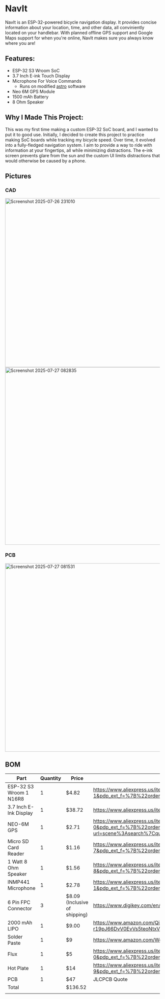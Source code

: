 # NavIt

NavIt is an ESP-32-powered bicycle navigation display. It provides concise information about your location, time, and other data, all conviniently located on your handlebar. With planned offline GPS support and Google Maps support for when you're online, NavIt makes sure you always know where you are!

## Features:
- ESP-32 S3 Wroom SoC
- 3.7 Inch E-ink Touch Display
- Microphone For Voice Commands
  - Runs on modified [astro](https://github.com/DynamicWhiteHat/Astro) software
- Neo 6M GPS Module
- 1500 mAh Battery
- 8 Ohm Speaker

## Why I Made This Project:

This was my first time making a custom ESP-32 SoC board, and I wanted to put it to good use. Initially, I decided to create this project to practice making SoC boards while tracking my bicycle speed. Over time, it evolved into a fully-fledged navigation system. I aim to provide a way to ride with information at your fingertips, all while minimizing distractions. The e-ink screen prevents glare from the sun and the custom UI limits distractions that would otherwise be caused by a phone.

## Pictures

### CAD
<img width="640" height="549" alt="Screenshot 2025-07-26 231010" src="https://github.com/user-attachments/assets/f6df7896-d82c-405a-8c41-86659a4f9bb9" />
<img width="881" height="577" alt="Screenshot 2025-07-27 082835" src="https://github.com/user-attachments/assets/658c5d4c-e6d2-4836-8b4b-23014f5f207b" />

### PCB

<img width="1133" height="612" alt="Screenshot 2025-07-27 081531" src="https://github.com/user-attachments/assets/0c2d8e38-545a-4b3e-a34c-0caddcac4bcb" />

## BOM
| Part                    | Quantity | Price                         | Link                                                                                                                                                                                                                                                                                                                                                                                                                                                                                                                                                                                                 |
|-------------------------|----------|-------------------------------|------------------------------------------------------------------------------------------------------------------------------------------------------------------------------------------------------------------------------------------------------------------------------------------------------------------------------------------------------------------------------------------------------------------------------------------------------------------------------------------------------------------------------------------------------------------------------------------------------|
| ESP-32 S3 Wroom 1 N16R8 |        1 |                         $4.82 | https://www.aliexpress.us/item/3256805593309201.html?spm=a2g0o.productlist.main.2.3995POe0POe0jh&algo_pvid=643857ca-7beb-4a01-b926-b851d8985716&algo_exp_id=643857ca-7beb-4a01-b926-b851d8985716-1&pdp_ext_f=%7B%22order%22%3A%2238%22%2C%22eval%22%3A%221%22%7D&pdp_npi=4%40dis%21USD%214.84%214.84%21%21%2134.61%2134.61%21%402101c5a417539987450956347e0ee2%2112000034327322191%21sea%21US%216238534509%21X&curPageLogUid=aC2MQ8qBZ4gd&utparam-url=scene%3Asearch%7Cquery_from%3A                                                                                                                 |
| 3.7 Inch E-Ink Display  |        1 |                        $38.72 | https://www.aliexpress.us/item/3256807363354164.html?pdp_npi=4%40dis%21USD%21US%20%2426.37%21US%20%2426.37%21%21%2126.37%2126.37%21%402101ec1f17507091063604232ed362%2112000045639522238%21sh%21US%216238534509%21X&spm=a2g0o.store_pc_allItems_or_groupList.new_all_items_2007445615883.1005007549668916&gatewayAdapt=glo2usa                                                                                                                                                                                                                                                                       |
| NEO-6M GPS              |        1 |                         $2.71 | https://www.aliexpress.us/item/3256807958437142.html?spm=a2g0o.productlist.main.1.3fbc4zyf4zyfw3&algo_pvid=a8409951-6a3d-4c9f-bf8e-f2de391b8fc2&algo_exp_id=a8409951-6a3d-4c9f-bf8e-f2de391b8fc2-0&pdp_ext_f=%7B%22order%22%3A%222844%22%2C%22eval%22%3A%221%22%2C%22orig_sl_item_id%22%3A%221005008144751894%22%2C%22orig_item_id%22%3A%221005008075566778%22%7D&pdp_npi=4%40dis%21USD%2110.52%214.63%21%21%2175.02%2133.01%21%402103244b17508000358092669e59bf%2112000043981413282%21sea%21US%216238534509%21ABX&curPageLogUid=voQvWVrXVkOX&utparam-url=scene%3Asearch%7Cquery_from%3A             |
| Micro SD Card Reader    |        1 |                         $1.16 | https://www.aliexpress.us/item/3256807025102697.html?spm=a2g0o.productlist.main.8.7e6347ebgAoz4W&aem_p4p_detail=202507312009422230242730529940003629096&algo_pvid=c0ed73ce-6123-460c-9e07-675733471e3c&algo_exp_id=c0ed73ce-6123-460c-9e07-675733471e3c-7&pdp_ext_f=%7B%22order%22%3A%22171%22%2C%22eval%22%3A%221%22%7D&pdp_npi=4%40dis%21USD%211.98%211.98%21%21%2114.22%2114.22%21%402103201917540177820612839ef03a%2112000039821817298%21sea%21US%216238534509%21X&curPageLogUid=T168KhE7iEb0&utparam-url=scene%3Asearch%7Cquery_from%3A&search_p4p_id=202507312009422230242730529940003629096_2 |
| 1 Watt 8 Ohm Speaker    |        1 |                         $1.56 | https://www.aliexpress.us/item/2251832771270728.html?spm=a2g0o.productlist.main.9.3b8916cbTB4CAV&algo_pvid=53d65af2-e75c-43b6-b8a8-528f2d952575&algo_exp_id=53d65af2-e75c-43b6-b8a8-528f2d952575-8&pdp_ext_f=%7B%22order%22%3A%2214%22%2C%22eval%22%3A%221%22%7D&pdp_npi=4%40dis%21USD%211.96%211.96%21%21%211.96%211.96%21%4021010c9a17533661061752015eab2a%2112000038633819755%21sea%21US%216238534509%21X&curPageLogUid=CJwRwmCtRMmG&utparam-url=scene%3Asearch%7Cquery_from%3A                                                                                                                   |
| INMP441 Microphone      |        1 |                         $2.78 | https://www.aliexpress.us/item/3256806910466256.html?spm=a2g0o.productlist.main.2.56131f1bjRSbXV&algo_pvid=376277c8-a021-43cc-b813-fd18b9632390&algo_exp_id=376277c8-a021-43cc-b813-fd18b9632390-1&pdp_ext_f=%7B%22order%22%3A%22422%22%2C%22eval%22%3A%221%22%7D&pdp_npi=4%40dis%21USD%212.78%212.78%21%21%2119.98%2119.98%21%402103246617540178647212650e09c8%2112000039389636753%21sea%21US%216238534509%21X&curPageLogUid=Hsbf1ty8YRRk&utparam-url=scene%3Asearch%7Cquery_from%3A                                                                                                                |
| 6 Pin FPC Connector     |        3 | $8.09 (Inclusive of shipping) | https://www.digikey.com/en/products/detail/gct/FFC3B07-06-T/10657009                                                                                                                                                                                                                                                                                                                                                                                                                                                                                                                                 |
| 2000 mAh LIPO           |        1 |                         $9.00 | https://www.amazon.com/Qimoo-Battery-Rechargeable-Connector-Electronic/dp/B0CNLPBM2L/ref=sr_1_6?crid=2BHTM75AM2R8M&dib=eyJ2IjoiMSJ9.wVJ0cDuWbhvNZYLqUsEcdVPQYTDXXP9z7sYeIfxh3chv6FxgVsvCFarPAoKL3LvoQDVDvB4Gr7py8g03Z3jF1yJbJHs7CVqFt65Eo-xBlqzHhGWaIPJsFHcjQxXdpt8tX-kbK7dONSEqgOSQyt0Qe0k3HcjT1OJZtNTchuIMC2sToQu1w9C0eQpvrvHfYIAVaDcZaFIxZZlGSm1vozqr4-Nb-r19pJ66DvV0EvVs5teoNtxV110EGlbEfYmY03EMey_MDm1K8vM-fqeiTRgXM_WIIEnWk9yU7NCzB48WSro._wgrRsxlasla8GQHosfyA3amkM_5oEmkpnx4lMx4CX0&dib_tag=se&keywords=lipo%2B1000&qid=1754086499&sprefix=lipo%2B1000%2Caps%2C108&sr=8-6&th=1               |
| Solder Paste            |        1 |                            $9 | https://www.amazon.com/Wonderway-Soldering-Electronics-CELLPHONE-Repairing/dp/B0BNKKRYK9/?th=1                                                                                                                                                                                                                                                                                                                                                                                                                                                                                                       |
| Flux                    |        1 |                            $5 | https://www.aliexpress.us/item/3256809214627385.html?spm=a2g0o.productlist.main.1.251b2797jkJXp1&algo_pvid=7cd5766f-4847-45b4-aa02-1bd81cd9238c&algo_exp_id=7cd5766f-4847-45b4-aa02-1bd81cd9238c-0&pdp_ext_f=%7B%22order%22%3A%2294%22%2C%22eval%22%3A%221%22%7D&pdp_npi=4%40dis%21USD%2112.24%215.39%21%21%2187.87%2138.66%21%402101ec1a17540557259168395efdb1%2112000048985344834%21sea%21US%216238534509%21X&curPageLogUid=0yQasAtPk7DH&utparam-url=scene%3Asearch%7Cquery_from%3A                                                                                                                |
| Hot Plate               |        1 |                           $14 | https://www.aliexpress.us/item/3256806086570297.html?spm=a2g0o.productlist.main.10.1525qyGoqyGoSq&algo_pvid=6fc583e0-1d0d-4cd1-bc2a-cd9c50d108a7&algo_exp_id=6fc583e0-1d0d-4cd1-bc2a-cd9c50d108a7-9&pdp_ext_f=%7B%22order%22%3A%22589%22%2C%22eval%22%3A%221%22%7D&pdp_npi=4%40dis%21USD%2146.85%2115.46%21%21%21336.35%21111.00%21%402101c80017540550594857450e9171%2112000036558157794%21sea%21US%216238534509%21X&curPageLogUid=S3Cpo0pD8Sds&utparam-url=scene%3Asearch%7Cquery_from%3A                                                                                                           |
| PCB                     |        1 |                           $47 | JLCPCB Quote                                                                                                                                                                                                                                                                                                                                                                                                                                                                                                                                                                                         |
| Total                   |          |                       $136.52 |                                                                                                                                                                                                                                                                                                                                                                                                                                                                                                                                                                                                      |
                                                                                                                                              |

